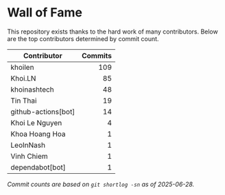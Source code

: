 # Wall of Fame

This repository exists thanks to the hard work of many contributors. Below are the top contributors determined by commit count.

| Contributor         | Commits |
| ------------------- | ------: |
| khoilen             |     109 |
| Khoi.LN             |      85 |
| khoinashtech        |      48 |
| Tin Thai            |      19 |
| github-actions[bot] |      14 |
| Khoi Le Nguyen      |       4 |
| Khoa Hoang Hoa      |       1 |
| LeoInNash           |       1 |
| Vinh Chiem          |       1 |
| dependabot[bot]     |       1 |

_Commit counts are based on `git shortlog -sn` as of 2025-06-28._
